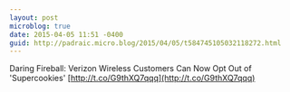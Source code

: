 ```yaml
---
layout: post
microblog: true
date: 2015-04-05 11:51 -0400
guid: http://padraic.micro.blog/2015/04/05/t584745105032118272.html
---
```

Daring Fireball: Verizon Wireless Customers Can Now Opt Out of 'Supercookies' [http://t.co/G9thXQ7qqq](http://t.co/G9thXQ7qqq)
